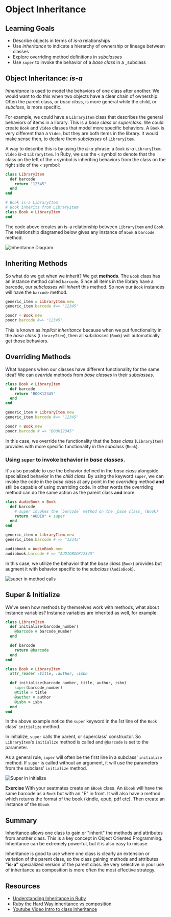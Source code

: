 # Object Inheritance
## Learning Goals
- Describe objects in terms of _is-a_ relationships
- Use _inheritance_ to indicate a hierarchy of ownership or lineage between classes
- Explore overriding method definitions in _subclasses_
- Use `super` to invoke the behavior of a _base class_ in a _subclass

## Object Inheritance: _is-a_
_Inheritance_ is used to model the behaviors of one class after another. We would want to do this when two objects have a clear chain of ownership. Often the parent class, or _base class_, is more general while the child, or _subclass_, is more specific.

For example, we could have a `LibraryItem` class that describes the general behaviors of items in a library. This is a _base class_ or _superclass_. We could create `Book` and `Video` classes that model more specific behaviors. A `Book` is very different than a `Video`, but they are both items in the library. It would make sense then, to declare them _subclasses_ of `LibraryItem`.

A way to describe this is by using the _is-a_ phrase: a `Book` _is-a_ `LibraryItem`. `Video` _is-a_ `LibraryItem`. In Ruby, we use the `<` symbol to denote that the class on the left of the `<` symbol is inheriting behaviors from the class on the right side of the `<` symbol:

```ruby
class LibraryItem
  def barcode
    return "12345"
  end
end

# Book is-a LibraryItem
# Book inherits from LibraryItem
class Book < LibraryItem
end
```

The code above creates an is-a relationship between `LibraryItem` and `Book`.  The relationship diagramed below gives any instance of `Book` a `barcode` method.

![Inheritance Diagram](images/basicInheritance.png)

## Inheriting Methods
So what do we get when we inherit? We get __methods__. The  `Book` class has an instance method called `barcode`. Since all items in the library have a barcode, our _subclasses_ will _inherit_ this method. So now our `Book` instances will have the `barcode` method.

```ruby
generic_item = LibraryItem.new
generic_item.barcode #=> "12345"

poodr = Book.new
poodr.barcode #=> "12345"
```

This is known as _implicit inheritance_ because when we put functionality in the _base class_ (`LibraryItem`), then all _subclasses_ (`Book`) will automatically get those behaviors.

## Overriding Methods
What happens when our classes have different functionality for the same idea? We can _override_ methods from _base classes_ in their _subclasses_.

```ruby
class Book < LibraryItem
  def barcode
    return "BOOK12345"
  end
end

generic_item = LibraryItem.new
generic_item.barcode #=> "12345"

poodr = Book.new
poodr.barcode # => "BOOK12345"
```

In this case, we override the functionality that the _base class_ (`LibraryItem`) provides with more specific functionality in the _subclass_ (`Book`).

### Using `super` to invoke behavior in _base classes_.

It's also possible to use the behavior defined in the _base class_ alongside specialized behavior in the _child class_. By using the keyword `super`, we can invoke the code in the _base class_ at any point in the _overriding_ method __and__ still be capable of using overriding code.  In other words the overriding method can do the same action as the parent class **and** more.

```ruby
class AudioBook < Book
  def barcode
    # super invokes the `barcode` method on the _base class_ (Book)
    return "AUDIO" + super
  end
end

generic_item = LibraryItem.new
generic_item.barcode # => "12345"

audiobook = AudioBook.new
audiobook.barcode # => "AUDIOBOOK12345"
```

In this case, we utilize the behavior that the _base class_ (`Book`) provides but augment it with behavior specific to the _subclass_ (`AudioBook`).

![super in method calls](images/super.png)

## Super & Initialize

We've seen how methods by themselves work with methods, what about instance variables?  Instance variables are inherited as well, for example:

```ruby
class LibraryItem
  def initialize(barcode_number)
    @barcode = barcode_number
  end

  def barcode
    return @barcode
  end
end

class Book < LibraryItem
  attr_reader :title, :author, :isbn

  def initialize(barcode_number, title, author, isbn)
    super(barcode_number)
    @title = title
    @author = author
    @isbn = isbn
  end
end
```

In the above example notice the `super` keyword in the 1st line of the `Book` class' `initialize` method.  

In initialize, `super` calls the parent, or superclass' constructor.  So `LibraryItem`'s `initialize` method is called and `@barcode` is set to the parameter.  

As a general rule, `super` will often be the first line in a subclass' `initialize` method.  If `super` is called without an argument, it will use the parameters from the subclass' `initialize` method.

![Super in initialize ](images/inheritance-super.png)

**Exercise**  With your seatmates create an `EBook` class.  An `Ebook` will have the same barcode as a `Book` but with an "E" in front.  It will also have a method which returns the format of the book (kindle, epub, pdf etc).  Then create an instance of the `Ebook`

## Summary

Inheritance allows one class to gain or "inherit" the methods and attributes from another class.  This is a key concept in Object Oriented Programming.  Inheritance can be extremely powerful, but it is also easy to misuse.  

Inheritance is good to use where one class is clearly an extension or variation of the parent class, so the class gaining methods and attributes **"is-a"** specialized version of the parent class.  Be very selective in your use of inheritance as composition is more often the most effective strategy.  

## Resources
- [Understanding Inheritance in Ruby](http://culttt.com/2015/06/24/understanding-inheritance-in-ruby/)
- [Ruby the Hard Way inheritance vs composition](https://learnrubythehardway.org/book/ex44.html)
- [Youtube Video Intro to class inheritance](https://www.youtube.com/watch?v=hrCKyNFSaos)
